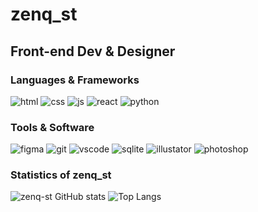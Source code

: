 # **zenq_st**
## **Front-end Dev & Designer**

### Languages & Frameworks
![html](https://i.imgur.com/IWchoRe.png) ![css](https://i.imgur.com/BZhD1TA.png) ![js](https://i.imgur.com/gfV68An.png) ![react](https://i.imgur.com/PrO0biF.png) ![python](https://i.imgur.com/UWjlT0c.png)

### Tools & Software
![figma](https://i.imgur.com/lacJwTa.png) ![git](https://i.imgur.com/Ev6kG5o.png) ![vscode](https://i.imgur.com/cL7bDiY.png) ![sqlite](https://i.imgur.com/4ACM52R.png) ![illustator](https://i.imgur.com/OIIw8Hj.png) ![photoshop](https://i.imgur.com/2wZJKCA.png)

### Statistics of zenq_st
![zenq-st GitHub stats](https://github-readme-stats.vercel.app/api?username=zenqst&theme=dark&show_icons=true&hide_title=true) 
![Top Langs](https://github-readme-stats.vercel.app/api/top-langs/?username=anuraghazra&hide_progress=true)
